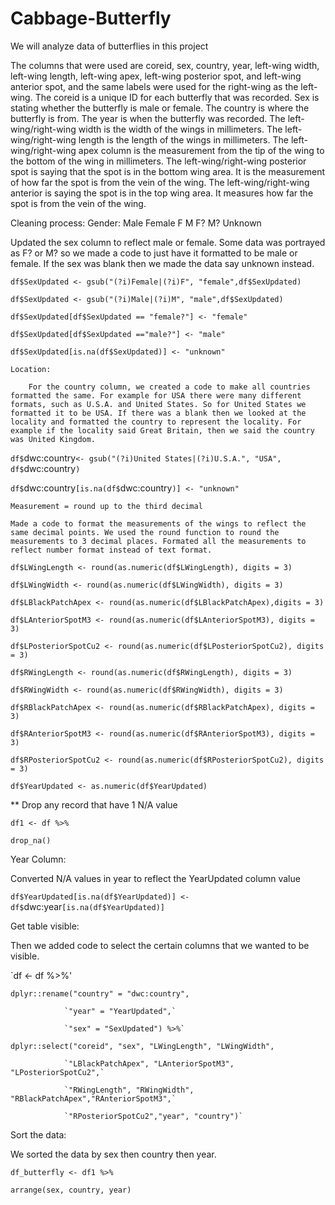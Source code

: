 # Cabbage-Butterfly
We will analyze data of butterflies in this project <br>

The columns that were used are coreid, sex, country, year, left-wing width, left-wing length, left-wing apex, left-wing posterior spot, and left-wing anterior spot, and the same labels were used for the right-wing as the left-wing. The coreid is a unique ID for each butterfly that was recorded. Sex is stating whether the butterfly is male or female. The country is where the butterfly is from. The year is when the butterfly was recorded. The left-wing/right-wing width is the width of the wings in millimeters. The left-wing/right-wing length is the length of the wings in millimeters. The left-wing/right-wing apex column is the measurement from the tip of the wing to the bottom of the wing in millimeters. The left-wing/right-wing posterior spot is saying that the spot is in the bottom wing area. It is the measurement of how far the spot is from the vein of the wing. The left-wing/right-wing anterior is saying the spot is in the top wing area. It measures how far the spot is from the vein of the wing. 

Cleaning process:
    Gender:
        Male
        Female
        F
        M
        F?
        M?
        Unknown
        
Updated the sex column to reflect male or female. Some data was portrayed as F? or M? so we made a code to just have it formatted to be male or female. If the sex was blank then we made the data say unknown instead.

`df$SexUpdated <- gsub("(?i)Female|(?i)F", "female",df$SexUpdated)`

`df$SexUpdated <- gsub("(?i)Male|(?i)M", "male",df$SexUpdated)`

`df$SexUpdated[df$SexUpdated == "female?"] <- "female"`

`df$SexUpdated[df$SexUpdated =="male?"] <- "male"`

`df$SexUpdated[is.na(df$SexUpdated)] <- "unknown"`

    Location:
    
        For the country column, we created a code to make all countries formatted the same. For example for USA there were many different formats, such as U.S.A. and United States. So for United States we formatted it to be USA. If there was a blank then we looked at the locality and formatted the country to represent the locality. For example if the locality said Great Britain, then we said the country was United Kingdom.
      
`df$`dwc:country`<- gsub("(?i)United States|(?i)U.S.A.", "USA", df$`dwc:country`)`

`df$`dwc:country`[is.na(df$`dwc:country`)] <- "unknown"`

        
    Measurement = round up to the third decimal
    
    Made a code to format the measurements of the wings to reflect the same decimal points. We used the round function to round the measurements to 3 decimal places. Formated all the measurements to reflect number format instead of text format.

`df$LWingLength <- round(as.numeric(df$LWingLength), digits = 3)`

`df$LWingWidth <- round(as.numeric(df$LWingWidth), digits = 3)`

`df$LBlackPatchApex <- round(as.numeric(df$LBlackPatchApex),digits = 3)`

`df$LAnteriorSpotM3 <- round(as.numeric(df$LAnteriorSpotM3), digits = 3)`

`df$LPosteriorSpotCu2 <- round(as.numeric(df$LPosteriorSpotCu2), digits = 3)`

`df$RWingLength <- round(as.numeric(df$RWingLength), digits = 3)`

`df$RWingWidth <- round(as.numeric(df$RWingWidth), digits = 3)`

`df$RBlackPatchApex <- round(as.numeric(df$RBlackPatchApex), digits = 3)`

`df$RAnteriorSpotM3 <- round(as.numeric(df$RAnteriorSpotM3), digits = 3)`

`df$RPosteriorSpotCu2 <- round(as.numeric(df$RPosteriorSpotCu2), digits = 3)`

`df$YearUpdated <- as.numeric(df$YearUpdated)`

** Drop any record that have 1 N/A value

`df1 <- df %>%`

  `drop_na()`

  
Year Column:

Converted N/A values in year to reflect the YearUpdated column value

`df$YearUpdated[is.na(df$YearUpdated)] <- df$`dwc:year`[is.na(df$YearUpdated)]`

Get table visible:

Then we added code to select the certain columns that we wanted to be visible. 

`df <- df %>%'

  `dplyr::rename("country" = "dwc:country",`
  
                `"year" = "YearUpdated",`
                
                `"sex" = "SexUpdated") %>%`
                
  `dplyr::select("coreid", "sex", "LWingLength", "LWingWidth",`
  
                `"LBlackPatchApex", "LAnteriorSpotM3", "LPosteriorSpotCu2",`
                
                `"RWingLength", "RWingWidth", "RBlackPatchApex","RAnteriorSpotM3",`
                
                `"RPosteriorSpotCu2","year", "country")`

Sort the data:

We sorted the data by sex then country then year.

`df_butterfly <- df1 %>%`

  `arrange(sex, country, year)`



